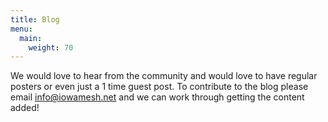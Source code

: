```yaml
---
title: Blog
menu:
  main:
    weight: 70
---
```


We would love to hear from the community and would love to have regular posters or even just a 1 time guest post. To contribute to the blog please email info@iowamesh.net and we can work through getting the content added!